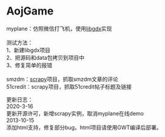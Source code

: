 AojGame
=======
myplane：仿照微信打飞机，使用<a href="https://libgdx.badlogicgames.com/">libgdx</a>实现<br>
<br>
测试方法：<br>
1、新建libgdx项目<br>
2、把源码和data包拷贝到项目中<br>
3、修复简单的报错<br>
<br>
smzdm：<a href="https://scrapy.org/">scrapy</a>项目，抓取smzdm文章的评论<br>
51credit：scrapy项目，抓取51credit帖子标题及链接<br>

更新日志：<br>
2020-3-16<br>
更新开源许可，新增scrapy实例，取消myplane在线demo<br>
2013-10-15<br>
添加html支持，修复部分bug。html项目请使用GWT编译后部署。<br>
